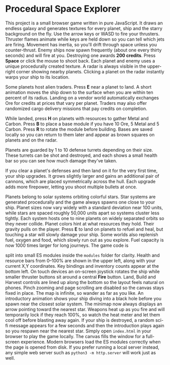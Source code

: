 # Procedural Space Explorer

This project is a small browser game written in pure JavaScript. It draws an
endless galaxy and generates textures for every planet, ship and the starry
background on the fly. Use the arrow keys or WASD to fire your thrusters.
Thruster flames animate while keys are held down so you can tell which jets are
firing. Movement has inertia, so you'll drift through space unless you
counter-thrust.
Enemy ships now spawn frequently (about one every thirty seconds) and will fire
at you. Destroying one awards **200 credits**. Press **Space** or click the
mouse to shoot back. Each planet and enemy
uses a unique procedurally created texture. A radar is always visible in the
upper-right corner showing nearby planets. Clicking a planet on the radar
instantly warps your ship to its location.

Some planets host alien traders. Press **E** near a planet to land. A short animation moves the ship down to the surface when you are within ten percent of its radius. Landing on a vendor world automatically
exchanges Ore for credits at prices that vary per planet. Traders may also
offer randomized cargo delivery missions that pay credits on completion.

While landed, press **H** on planets with resources to gather Metal and Carbon.
Press **B** to place a base module if you have 10 Ore, 5 Metal and 5 Carbon.
Press **R** to rotate the module before building. Bases are saved locally so
you can return to them later and appear as brown squares on planets and on the
radar.

Planets are guarded by 1 to 10 defense turrets depending on their size. These
turrets can be shot and destroyed, and each shows a small health bar so you can
see how much damage they've taken.

If you clear a planet's defenses and then land on it for the very first time,
your ship upgrades. It grows slightly larger and gains an additional pair of
cannons, which are placed symmetrically across the hull. Each upgrade adds more
firepower, letting you shoot multiple bullets at once.


Planets belong to solar systems orbiting colorful stars. Star systems are generated procedurally and the game always spawns one close to your ship. Planet sizes now vary widely with a standard deviation near 100 units, while stars are spaced roughly 50,000 units apart so systems cluster less tightly. Each system hosts one to nine planets on widely separated orbits so they never collide. Planet colors hint at what resources they hold. Their
gravity pulls on the player. Press **E** to land on planets to refuel and heal, but
touching a star will slowly damage your ship. Some worlds also replenish fuel,
oxygen and food, which slowly run out as you explore. Fuel capacity is now 1000
times larger for long journeys. The game code is

split into small ES modules inside the `modules` folder for clarity. Health and
resource bars from 0&ndash;100% are shown in the upper left, along with your
current X,Y coordinates. Key bindings and inventory counts appear at the bottom left.
On touch devices an on-screen joystick rotates the ship while smaller thruster buttons sit around a central **Fire** button. Land, Build and Harvest controls are lined up along the bottom so the layout feels natural on phones. Pinch zooming and page scrolling are disabled so the canvas stays fixed in place.
The map is infinite, so wander as far as you like. An
introductory animation shows your ship diving into a black hole before you spawn
near the closest solar system. The minimap now always displays an arrow pointing
toward the nearest star. Weapons heat up as you fire and will temporarily
lock if they reach 100%, so watch the heat meter and let them cool off before
blasting away again.
If your ship is destroyed, a random sci-fi message appears for a few seconds and
then the introduction plays again so you respawn near the nearest star.
Simply open `index.html` in your browser to play the game locally. The canvas
fills the window for a full-screen experience. Modern
browsers load the ES modules correctly when the page is opened from disk. If
you prefer running a local server instead, any simple web server such as
`python3 -m http.server` will work just as well.

